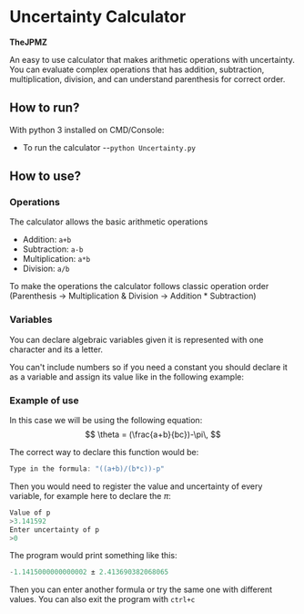 # Uncertainty Calculator
**TheJPMZ**

An easy to use calculator that makes arithmetic operations with uncertainty. You can evaluate complex operations that has addition, subtraction, multiplication, division, and can understand parenthesis for correct order.



## How to run?
With python 3 installed on CMD/Console:
- To run the calculator
--```python Uncertainty.py```

## How to use?
### Operations
The calculator allows the basic arithmetic operations

 - Addition: `a+b`
 - Subtraction: `a-b`
 - Multiplication: `a*b`
 - Division: `a/b`
 
 To make the operations the calculator follows classic operation order (Parenthesis -> Multiplication & Division -> Addition * Subtraction)
### Variables
You can declare algebraic variables given it is represented with one character and its a letter.

You can't include numbers so if you need a constant you should declare it as a variable and assign its value like in the following example:

### Example of use
In this case we will be using the following equation:
$$
\theta = (\frac{a+b}{bc})-\pi\,
$$

The correct way to declare this function would be:  

```c
Type in the formula: "((a+b)/(b*c))-p"
```

Then you would need to register the value and uncertainty of every variable, for example here to declare the $\pi$:
```python
Value of p
>3.141592
Enter uncertainty of p
>0
```
The program would print something like this:
```python
-1.1415000000000002 ± 2.413690382068065
```
Then you can enter another formula or try the same one with different values. You can also exit the program with `ctrl+c`
